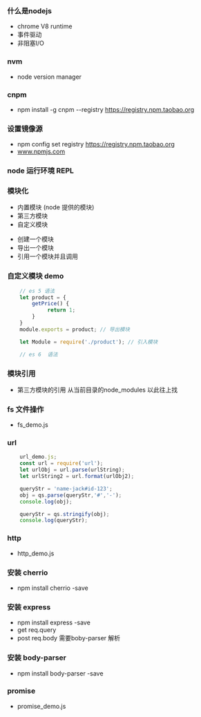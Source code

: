 ### 什么是nodejs
+ chrome V8 runtime
+ 事件驱动
+ 非阻塞I/O

### nvm
 + node version manager

### cnpm
 + npm install -g cnpm --registry https://registry.npm.taobao.org

### 设置镜像源
 + npm config set registry https://registry.npm.taobao.org
 + www.npmjs.com
### node 运行环境 REPL

### 模块化
 + 内置模块 (node 提供的模块)
 + 第三方模块
 + 自定义模块   
  - 创建一个模块
  - 导出一个模块
  - 引用一个模块并且调用 
### 自定义模块 demo
``` js
    // es 5 语法
    let product = {
        getPrice() {
             return 1;
        }
    }
    module.exports = product; // 导出模块

    let Module = require('./product'); // 引入模块

    // es 6  语法

```

### 模块引用
+ 第三方模块的引用 从当前目录的node_modules 以此往上找

### fs 文件操作
+ fs_demo.js

### url
``` js
    url_demo.js;
    const url = require('url');
    let urlObj = url.parse(urlString);
    let urlString2 = url.format(urlObj2);

    queryStr = 'name-jack#id-123';
    obj = qs.parse(queryStr,'#','-');
    console.log(obj);

    queryStr = qs.stringify(obj);
    console.log(queryStr);
```

### http
+ http_demo.js

### 安装 cherrio
+ npm install  cherrio -save

### 安装 express
+ npm install express -save
+ get req.query
+ post req.body 需要boby-parser 解析

### 安装 body-parser
+ npm install body-parser -save

### promise
+ promise_demo.js
